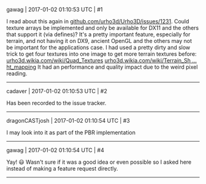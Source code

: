 gawag | 2017-01-02 01:10:53 UTC | #1

I read about this again in [github.com/urho3d/Urho3D/issues/1231](https://github.com/urho3d/Urho3D/issues/1231).
Could texture arrays be implemented and only be available for DX11 and the others that support it (via defines)? It's a pretty important feature, especially for terrain, and not having it on DX9, ancient OpenGL and the others may not be important for the applications case.
I had used a pretty dirty and slow trick to get four textures into one image to get more terrain textures before:
[urho3d.wikia.com/wiki/Quad_Textures](http://urho3d.wikia.com/wiki/Quad_Textures)
[urho3d.wikia.com/wiki/Terrain_Sh ... ht_mapping](http://urho3d.wikia.com/wiki/Terrain_Shader_with_normal,_specular_and_height_mapping)
It had an performance and quality impact due to the weird pixel reading.

-------------------------

cadaver | 2017-01-02 01:10:53 UTC | #2

Has been recorded to the issue tracker.

-------------------------

dragonCASTjosh | 2017-01-02 01:10:54 UTC | #3

I may look into it as part of the PBR implementation

-------------------------

gawag | 2017-01-02 01:10:54 UTC | #4

Yay! :smiley:
Wasn't sure if it was a good idea or even possible so I asked here instead of making a feature request directly.

-------------------------

